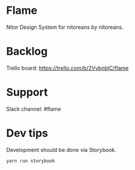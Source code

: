 Flame
=====

Nitor Design System for nitoreans by nitoreans.

# Backlog

Trello board: https://trello.com/b/2VvbnblC/flame

# Support

Slack channel: #flame

# Dev tips

Development should be done via Storybook.

```
yarn run storybook
```
